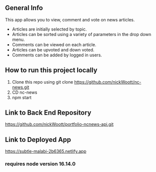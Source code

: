 ## General Info

This app allows you to view, comment and vote on news articles.

- Articles are initially selected by topic.
- Articles can be sorted using a variety of parameters in the drop down menu.
- Comments can be viewed on each article.
- Articles can be upvoted and down voted.
- Comments can be added by logged in users.

## How to run this project locally

1. Clone this repo using git clone https://github.com/nickWoott/nc-news.git
2. CD nc-news
3. npm start

## Link to Back End Repository

https://github.com/nickWoott/portfolio-ncnews-api.git

## Link to Deployed App

https://subtle-malabi-2b6365.netlify.app

### requires node version 16.14.0
